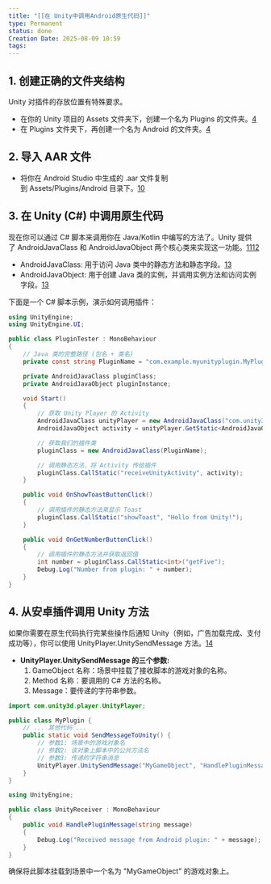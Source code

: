 ```yaml
---
title: "[[在 Unity中调用Android原生代码]]"
type: Permanent
status: done
Creation Date: 2025-08-09 10:59
tags: 
---
```

## **1. 创建正确的文件夹结构**

Unity 对插件的存放位置有特殊要求。
- 在你的 Unity 项目的 Assets 文件夹下，创建一个名为 Plugins 的文件夹。[4](https://www.google.com/url?sa=E&q=https%3A%2F%2Fvertexaisearch.cloud.google.com%2Fgrounding-api-redirect%2FAUZIYQHx86Pium89-KhZRC1sJS96kQ4iffDEA37OFBhYa3XO2-KYk9h0XTO12qxUgc29r2spM31kHG6jzI1HdE4ASBMSceRMA8epOyRnmBlv_7RMkomyina8avpD9mjA-LVkJYaEv8sX_kY%3D)
- 在 Plugins 文件夹下，再创建一个名为 Android 的文件夹。[4](https://www.google.com/url?sa=E&q=https%3A%2F%2Fvertexaisearch.cloud.google.com%2Fgrounding-api-redirect%2FAUZIYQHx86Pium89-KhZRC1sJS96kQ4iffDEA37OFBhYa3XO2-KYk9h0XTO12qxUgc29r2spM31kHG6jzI1HdE4ASBMSceRMA8epOyRnmBlv_7RMkomyina8avpD9mjA-LVkJYaEv8sX_kY%3D)
    
## **2. 导入 AAR 文件**
- 将你在 Android Studio 中生成的 .aar 文件复制到 Assets/Plugins/Android 目录下。[10](https://www.google.com/url?sa=E&q=https%3A%2F%2Fvertexaisearch.cloud.google.com%2Fgrounding-api-redirect%2FAUZIYQFlsJnP8YhcORLJ46tmYBunetWdCg3GMH4n-t0aLgGgkEP9Xxf_GOWETNfS1-UZeNFQLYryrPqYmGYmbM87Qtx3ZRobRO7S4XG1-ptjIH53SPiGb1ariFOoudXh9kTadgAh04B4z6JJzfzDR-NNALfOCe6EIR1nSxGmS2B7vi4UsdVFgl7ciME2U-oT5jnr)
    
## **3. 在 Unity (C#) 中调用原生代码**

现在你可以通过 C# 脚本来调用你在 Java/Kotlin 中编写的方法了。Unity 提供了 AndroidJavaClass 和 AndroidJavaObject 两个核心类来实现这一功能。[11](https://www.google.com/url?sa=E&q=https%3A%2F%2Fvertexaisearch.cloud.google.com%2Fgrounding-api-redirect%2FAUZIYQHC-QjheB-RMPi7Rk9ierlCmgcfSTvbYbWMxHiEGcEnCmS-_iSk_kZfRHLTkuNzS4cI4mRurR4wTijh3u64gXQCk4nlSz2aANohBh2gHeMPnZGCmJ4v2SPWKba-IrHvHcwRjpvhW6vY8BCPYu_Ob5AXrY8-Nd8tRjO9vLincPY9x7w6HE-LJr0eqphAsDjPMrS6GHFro1fjTa4TXA%3D%3D)[12](https://www.google.com/url?sa=E&q=https%3A%2F%2Fvertexaisearch.cloud.google.com%2Fgrounding-api-redirect%2FAUZIYQHjS6_rckModhyP9ip8SyfX3nAq7fQN5EkH3815rl4RJ-Uw64MMf_rqdv9JKfh0QQ6Qkh6ucw-dYAnrdGV12ScM4Zqmk4V4xJBA5bKwC4aul-Cc4xlCUpolC4wq2uLyT8LkcSIcEYrUX2fAmhOwfmi8DhJdsHF9TDrF9SeOmt2bqpj8iKZL5PI%3D)
- AndroidJavaClass: 用于访问 Java 类中的静态方法和静态字段。[13](https://www.google.com/url?sa=E&q=https%3A%2F%2Fvertexaisearch.cloud.google.com%2Fgrounding-api-redirect%2FAUZIYQFi_ucADYTj5rlw4C4IatyB4VftFwD8OtoyvAhGrFdL44kjK_XpQB-qAdiCIIodC-6lRwkK79Mhe6mM18IcSjt0irWjg_0wLO_wKvoiihfUkZArNvAzjBy3L5GKgw7XoFub_mFzfUveKqY5I1zQOuw_LA%3D%3D)
- AndroidJavaObject: 用于创建 Java 类的实例，并调用实例方法和访问实例字段。[13](https://www.google.com/url?sa=E&q=https%3A%2F%2Fvertexaisearch.cloud.google.com%2Fgrounding-api-redirect%2FAUZIYQFi_ucADYTj5rlw4C4IatyB4VftFwD8OtoyvAhGrFdL44kjK_XpQB-qAdiCIIodC-6lRwkK79Mhe6mM18IcSjt0irWjg_0wLO_wKvoiihfUkZArNvAzjBy3L5GKgw7XoFub_mFzfUveKqY5I1zQOuw_LA%3D%3D)

下面是一个 C# 脚本示例，演示如何调用插件：
```csharp
using UnityEngine;
using UnityEngine.UI;

public class PluginTester : MonoBehaviour
{
    // Java 类的完整路径 (包名 + 类名)
    private const string PluginName = "com.example.myunityplugin.MyPlugin";

    private AndroidJavaClass pluginClass;
    private AndroidJavaObject pluginInstance;

    void Start()
    {
        // 获取 Unity Player 的 Activity
        AndroidJavaClass unityPlayer = new AndroidJavaClass("com.unity3d.player.UnityPlayer");
        AndroidJavaObject activity = unityPlayer.GetStatic<AndroidJavaObject>("currentActivity");

        // 获取我们的插件类
        pluginClass = new AndroidJavaClass(PluginName);

        // 调用静态方法，将 Activity 传给插件
        pluginClass.CallStatic("receiveUnityActivity", activity);
    }

    public void OnShowToastButtonClick()
    {
        // 调用插件的静态方法来显示 Toast
        pluginClass.CallStatic("showToast", "Hello from Unity!");
    }

    public void OnGetNumberButtonClick()
    {
        // 调用插件的静态方法并获取返回值
        int number = pluginClass.CallStatic<int>("getFive");
        Debug.Log("Number from plugin: " + number);
    }
}
```

## **4. 从安卓插件调用 Unity 方法**

如果你需要在原生代码执行完某些操作后通知 Unity（例如，广告加载完成、支付成功等），你可以使用 UnityPlayer.UnitySendMessage 方法。[14](https://www.google.com/url?sa=E&q=https%3A%2F%2Fvertexaisearch.cloud.google.com%2Fgrounding-api-redirect%2FAUZIYQFrwCcPAkbXUKLYQ8YLdLhUQufyjOjlp-G0vyJ5Eoq-Uzqfk0DazFynyKcsCuyN7SOa3_X9MBvHbuTw0396yiCN20pWe4l0viDbEkq4Xuu4YRqfrwo_fUpF983_8F9x8d0LgaSSNmXdDxEOnbIYedJCmEJS41qCh28BR5uLJFX09FB1xbdoHzKf-gSrIFn5y6sItvHc)

- **UnityPlayer.UnitySendMessage 的三个参数:**
    1. GameObject 名称：场景中挂载了接收脚本的游戏对象的名称。
    2. Method 名称：要调用的 C# 方法的名称。
    3. Message：要传递的字符串参数。
```java
import com.unity3d.player.UnityPlayer;

public class MyPlugin {
    // ... 其他代码 ...
    public static void SendMessageToUnity() {
        // 参数1: 场景中的游戏对象名
        // 参数2: 该对象上脚本中的公共方法名
        // 参数3: 传递的字符串消息
        UnityPlayer.UnitySendMessage("MyGameObject", "HandlePluginMessage", "This is a message from Android!");
    }
}
```

```csharp
using UnityEngine;

public class UnityReceiver : MonoBehaviour
{
    public void HandlePluginMessage(string message)
    {
        Debug.Log("Received message from Android plugin: " + message);
    }
}
```
确保将此脚本挂载到场景中一个名为 "MyGameObject" 的游戏对象上。